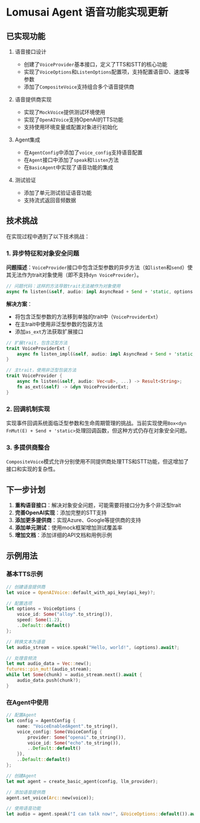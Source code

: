 # Lomusai Agent 语音功能实现更新

## 已实现功能

1. 语音接口设计
   - 创建了`VoiceProvider`基本接口，定义了TTS和STT的核心功能
   - 实现了`VoiceOptions`和`ListenOptions`配置项，支持配置语音ID、速度等参数
   - 添加了`CompositeVoice`支持组合多个语音提供商

2. 语音提供商实现
   - 实现了`MockVoice`提供测试环境使用
   - 实现了`OpenAIVoice`支持OpenAI的TTS功能
   - 支持使用环境变量或配置对象进行初始化

3. Agent集成
   - 在`AgentConfig`中添加了`voice_config`支持语音配置
   - 在`Agent`接口中添加了`speak`和`listen`方法
   - 在`BasicAgent`中实现了语音功能的集成

4. 测试验证
   - 添加了单元测试验证语音功能
   - 支持流式返回音频数据

## 技术挑战

在实现过程中遇到了以下技术挑战：

### 1. 异步特征和对象安全问题

**问题描述**：`VoiceProvider`接口中包含泛型参数的异步方法（如`listen`和`send`）使其无法作为trait对象使用（即不支持`dyn VoiceProvider`）。

```rust
// 问题代码：这样的方法导致trait无法被作为对象使用
async fn listen(&self, audio: impl AsyncRead + Send + 'static, options: &ListenOptions) -> Result<String>;
```

**解决方案**：
- 将包含泛型参数的方法移到单独的trait中（`VoiceProviderExt`）
- 在主trait中使用非泛型参数的包装方法
- 添加`as_ext`方法获取扩展接口

```rust
// 扩展trait，包含泛型方法
trait VoiceProviderExt {
    async fn listen_impl(&self, audio: impl AsyncRead + Send + 'static, ...) -> Result<String>;
}

// 主trait，使用非泛型包装方法
trait VoiceProvider {
    async fn listen(&self, audio: Vec<u8>, ...) -> Result<String>;
    fn as_ext(&self) -> &dyn VoiceProviderExt;
}
```

### 2. 回调机制实现

实现事件回调系统面临泛型参数和生命周期管理的挑战。当前实现使用`Box<dyn FnMut(E) + Send + 'static>`处理回调函数，但这种方式仍存在对象安全问题。

### 3. 多提供商整合

`CompositeVoice`模式允许分别使用不同提供商处理TTS和STT功能，但这增加了接口和实现的复杂性。

## 下一步计划

1. **重构语音接口**：解决对象安全问题，可能需要将接口分为多个非泛型trait
2. **完善OpenAI实现**：添加完整的STT支持
3. **添加更多提供商**：实现Azure、Google等提供商的支持
4. **添加单元测试**：使用mock框架增加测试覆盖率
5. **增加文档**：添加详细的API文档和用例示例

## 示例用法

### 基本TTS示例

```rust
// 创建语音提供商
let voice = OpenAIVoice::default_with_api_key(api_key)?;

// 配置选项
let options = VoiceOptions {
    voice_id: Some("alloy".to_string()),
    speed: Some(1.2),
    ..Default::default()
};

// 转换文本为语音
let audio_stream = voice.speak("Hello, world!", &options).await?;

// 处理音频流
let mut audio_data = Vec::new();
futures::pin_mut!(audio_stream);
while let Some(chunk) = audio_stream.next().await {
    audio_data.push(chunk?);
}
```

### 在Agent中使用

```rust
// 配置Agent
let config = AgentConfig {
    name: "VoiceEnabledAgent".to_string(),
    voice_config: Some(VoiceConfig {
        provider: Some("openai".to_string()),
        voice_id: Some("echo".to_string()),
        ..Default::default()
    }),
    ..Default::default()
};

// 创建Agent
let mut agent = create_basic_agent(config, llm_provider);

// 添加语音提供商
agent.set_voice(Arc::new(voice));

// 使用语音功能
let audio = agent.speak("I can talk now!", &VoiceOptions::default()).await?;
``` 